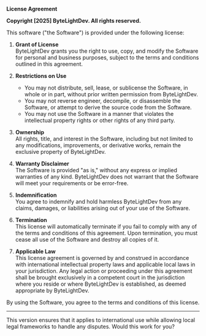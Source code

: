 **License Agreement**

**Copyright [2025] ByteLightDev. All rights reserved.**

This software ("the Software") is provided under the following license:

1. **Grant of License**  
   ByteLightDev grants you the right to use, copy, and modify the Software for personal and business purposes, subject to the terms and conditions outlined in this agreement.

2. **Restrictions on Use**  
   - You may not distribute, sell, lease, or sublicense the Software, in whole or in part, without prior written permission from ByteLightDev.
   - You may not reverse engineer, decompile, or disassemble the Software, or attempt to derive the source code from the Software.
   - You may not use the Software in a manner that violates the intellectual property rights or other rights of any third party.

3. **Ownership**  
   All rights, title, and interest in the Software, including but not limited to any modifications, improvements, or derivative works, remain the exclusive property of ByteLightDev.

4. **Warranty Disclaimer**  
   The Software is provided "as is," without any express or implied warranties of any kind. ByteLightDev does not warrant that the Software will meet your requirements or be error-free.

5. **Indemnification**  
   You agree to indemnify and hold harmless ByteLightDev from any claims, damages, or liabilities arising out of your use of the Software.

6. **Termination**  
   This license will automatically terminate if you fail to comply with any of the terms and conditions of this agreement. Upon termination, you must cease all use of the Software and destroy all copies of it.

7. **Applicable Law**  
   This license agreement is governed by and construed in accordance with international intellectual property laws and applicable local laws in your jurisdiction. Any legal action or proceeding under this agreement shall be brought exclusively in a competent court in the jurisdiction where you reside or where ByteLightDev is established, as deemed appropriate by ByteLightDev.

By using the Software, you agree to the terms and conditions of this license.

---

This version ensures that it applies to international use while allowing local legal frameworks to handle any disputes. Would this work for you?
